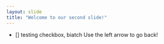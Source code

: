 ```yaml
---
layout: slide
title: "Welcome to our second slide!"
---
```

- [] testing checkbox, biatch
Use the left arrow to go back!
